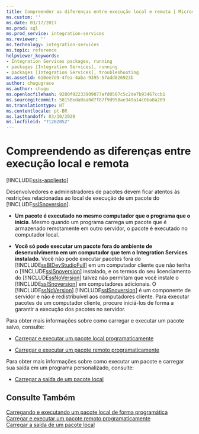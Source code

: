 ```yaml
---
title: Compreender as diferenças entre execução local e remota | Microsoft Docs
ms.custom: ''
ms.date: 03/17/2017
ms.prod: sql
ms.prod_service: integration-services
ms.reviewer: ''
ms.technology: integration-services
ms.topic: reference
helpviewer_keywords:
- Integration Services packages, running
- packages [Integration Services], running
- packages [Integration Services], troubleshooting
ms.assetid: 610ee7d9-4fea-4aba-9395-57add826923b
author: chugugrace
ms.author: chugu
ms.openlocfilehash: 9280f92233909077afd0507c5c2de7b93467ccb1
ms.sourcegitcommit: 58158eda0aa0d7f87f9d958ae349a14c0ba8a209
ms.translationtype: HT
ms.contentlocale: pt-BR
ms.lasthandoff: 03/30/2020
ms.locfileid: "71282052"
---
```

# <a name="understanding-the-differences-between-local-and-remote-execution"></a>Compreendendo as diferenças entre execução local e remota

[!INCLUDE[ssis-appliesto](../../includes/ssis-appliesto-ssvrpluslinux-asdb-asdw-xxx.md)]


  Desenvolvedores e administradores de pacotes devem ficar atentos às restrições relacionadas ao local de execução de um pacote do [!INCLUDE[ssISnoversion](../../includes/ssisnoversion-md.md)].  
  
-   **Um pacote é executado no mesmo computador que o programa que o inicia**. Mesmo quando um programa carrega um pacote que é armazenado remotamente em outro servidor, o pacote é executado no computador local.  
  
-   **Você só pode executar um pacote fora do ambiente de desenvolvimento em um computador que tem o Integration Services instalado**. Você não pode executar pacotes fora do [!INCLUDE[ssBIDevStudioFull](../../includes/ssbidevstudiofull-md.md)] em um computador cliente que não tenha o [!INCLUDE[ssISnoversion](../../includes/ssisnoversion-md.md)] instalado, e os termos do seu licenciamento do [!INCLUDE[ssNoVersion](../../includes/ssnoversion-md.md)] talvez não permitam que você instale o [!INCLUDE[ssISnoversion](../../includes/ssisnoversion-md.md)] em computadores adicionais. O [!INCLUDE[ssNoVersion](../../includes/ssnoversion-md.md)] [!INCLUDE[ssISnoversion](../../includes/ssisnoversion-md.md)] é um componente de servidor e não é redistribuível aos computadores cliente. Para executar pacotes de um computador cliente, procure iniciá-los de forma a garantir a execução dos pacotes no servidor.  
  
 Para obter mais informações sobre como carregar e executar um pacote salvo, consulte:  
  
-   [Carregar e executar um pacote local programaticamente](../../integration-services/run-manage-packages-programmatically/loading-and-running-a-local-package-programmatically.md)  
  
-   [Carregar e executar um pacote remoto programaticamente](../../integration-services/run-manage-packages-programmatically/loading-and-running-a-remote-package-programmatically.md)  
  
 Para obter mais informações sobre como executar um pacote e carregar sua saída em um programa personalizado, consulte:  
  
-   [Carregar a saída de um pacote local](../../integration-services/run-manage-packages-programmatically/loading-the-output-of-a-local-package.md)  
  
## <a name="see-also"></a>Consulte Também  
 [Carregando e executando um pacote local de forma programática](../../integration-services/run-manage-packages-programmatically/loading-and-running-a-local-package-programmatically.md)   
 [Carregar e executar um pacote remoto programaticamente](../../integration-services/run-manage-packages-programmatically/loading-and-running-a-remote-package-programmatically.md)   
 [Carregar a saída de um pacote local](../../integration-services/run-manage-packages-programmatically/loading-the-output-of-a-local-package.md)  
  
  
